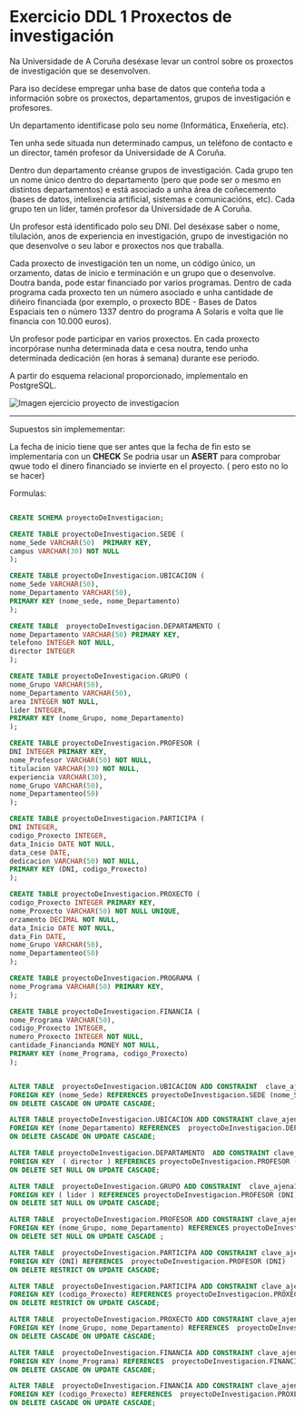 # Exercicio DDL 1 Proxectos de investigación
Na Universidade de A Coruña deséxase levar un control sobre os proxectos de investigación que se desenvolven.

Para iso decídese empregar unha base de datos que conteña toda a información sobre os proxectos, departamentos, grupos de investigación e profesores.

Un departamento identifícase polo seu nome (Informática, Enxeñería, etc).

Ten unha sede situada nun determinado campus, un teléfono de contacto e un director, tamén profesor da Universidade de A Coruña.

Dentro dun departamento créanse grupos de investigación. Cada grupo ten un nome único dentro do departamento (pero que pode ser o mesmo en distintos departamentos) e está asociado a unha área de coñecemento (bases de datos, intelixencia artificial, sistemas e comunicacións, etc). Cada grupo ten un líder, tamén profesor da Universidade de A Coruña.

Un profesor está identificado polo seu DNI. Del deséxase saber o nome, tilulación, anos de experiencia en investigación, grupo de investigación no que desenvolve o seu labor e proxectos nos que traballa.

Cada proxecto de investigación ten un nome, un código único, un orzamento, datas de inicio e terminación e un grupo que o desenvolve. Doutra banda, pode estar financiado por varios programas. Dentro de cada programa cada proxecto ten un número asociado e unha cantidade de diñeiro financiada (por exemplo, o proxecto BDE - Bases de Datos Espaciais ten o número 1337 dentro do programa A Solaris e volta que lle financia con 10.000 euros).

Un profesor pode participar en varios proxectos. En cada proxecto incorpórase nunha determinada data e cesa noutra, tendo unha determinada dedicación (en horas á semana) durante ese período.

A partir do esquema relacional proporcionado, implementalo en PostgreSQL.


![Imagen ejercicio proyecto de investigacion](https://github.com/dam108/ApuntesSQL/blob/master/EjerciciosSQL/img/Ejercicios_PDI.PNG)


____________________________________________________________________________

Supuestos sin implemementar: 

La fecha de inicio tiene que ser antes que la fecha de fin esto se implementaria con un **CHECK**
Se podria usar un **ASERT** para comprobar qwue todo el dinero financiado se invierte en el proyecto. ( pero esto no lo se hacer)

Formulas: 

```sql

CREATE SCHEMA proyectoDeInvestigacion;

CREATE TABLE proyectoDeInvestigacion.SEDE (
nome_Sede VARCHAR(50)  PRIMARY KEY,
campus VARCHAR(30) NOT NULL
);

CREATE TABLE proyectoDeInvestigacion.UBICACION (
nome_Sede VARCHAR(50),
nome_Departamento VARCHAR(50),
PRIMARY KEY (nome_sede, nome_Departamento)
);

CREATE TABLE  proyectoDeInvestigacion.DEPARTAMENTO (
nome_Departamento VARCHAR(50) PRIMARY KEY,
telefono INTEGER NOT NULL,
director INTEGER
);

CREATE TABLE proyectoDeInvestigacion.GRUPO (
nome_Grupo VARCHAR(50),
nome_Departamento VARCHAR(50),
area INTEGER NOT NULL,
lider INTEGER,
PRIMARY KEY (nome_Grupo, nome_Departamento)
);

CREATE TABLE proyectoDeInvestigacion.PROFESOR (
DNI INTEGER PRIMARY KEY,
nome_Profesor VARCHAR(50) NOT NULL,
titulacion VARCHAR(30) NOT NULL,
experiencia VARCHAR(30),
nome_Grupo VARCHAR(50),
nome_Departamenteo(50)
);

CREATE TABLE proyectoDeInvestigacion.PARTICIPA (
DNI INTEGER,
codigo_Proxecto INTEGER,
data_Inicio DATE NOT NULL,
data_cese DATE,
dedicacion VARCHAR(50) NOT NULL,
PRIMARY KEY (DNI, codigo_Proxecto)
);

CREATE TABLE proyectoDeInvestigacion.PROXECTO (
codigo_Proxecto INTEGER PRIMARY KEY,
nome_Proxecto VARCHAR(50) NOT NULL UNIQUE,
orzamento DECIMAL NOT NULL,
data_Inicio DATE NOT NULL,
data_Fin DATE,
nome_Grupo VARCHAR(50),
nome_Departamenteo(50)
);

CREATE TABLE proyectoDeInvestigacion.PROGRAMA (
nome_Programa VARCHAR(50) PRIMARY KEY,
);

CREATE TABLE proyectoDeInvestigacion.FINANCIA (
nome_Programa VARCHAR(50),
codigo_Proxecto INTEGER,
numero_Proxecto INTEGER NOT NULL,
cantidade_Financianda MONEY NOT NULL,
PRIMARY KEY (nome_Programa, codigo_Proxecto)
);


ALTER TABLE  proyectoDeInvestigacion.UBICACION ADD CONSTRAINT  clave_ajena1_ubicacion 
FOREIGN KEY (nome_Sede) REFERENCES proyectoDeInvestigacion.SEDE (nome_Sede) 
ON DELETE CASCADE ON UPDATE CASCADE;

ALTER TABLE proyectoDeInvestigacion.UBICACION ADD CONSTRAINT clave_ajena2_ubicacion 
FOREIGN KEY (nome_Departamento) REFERENCES  proyectoDeInvestigacion.DEPARTAMENTO (nome_Departamento) 
ON DELETE CASCADE ON UPDATE CASCADE;

ALTER TABLE proyectoDeInvestigacion.DEPARTAMENTO  ADD CONSTRAINT clave_ajena1_departamento 
FOREIGN KEY  ( director ) REFERENCES proyectoDeInvestigacion.PROFESOR (DNI) 
ON DELETE SET NULL ON UPDATE CASCADE;

ALTER TABLE  proyectoDeInvestigacion.GRUPO ADD CONSTRAINT  clave_ajena1_grupo 
FOREIGN KEY ( lider ) REFERENCES proyectoDeInvestigacion.PROFESOR (DNI) 
ON DELETE SET NULL ON UPDATE CASCADE;

ALTER TABLE  proyectoDeInvestigacion.PROFESOR ADD CONSTRAINT clave_ajena1_profesor 
FOREIGN KEY (nome_Grupo, nome_Departamento) REFERENCES proyectoDeInvestigacion.GRUPO (nome_Grupo, nome_Departamento) 
ON DELETE SET NULL ON UPDATE CASCADE ;

ALTER TABLE  proyectoDeInvestigacion.PARTICIPA ADD CONSTRAINT clave_ajena1_participa 
FOREIGN KEY (DNI) REFERENCES  proyectoDeInvestigacion.PROFESOR (DNI) 
ON DELETE RESTRICT ON UPDATE CASCADE;

ALTER TABLE  proyectoDeInvestigacion.PARTICIPA ADD CONSTRAINT clave_ajena2_participa 
FOREIGN KEY (codigo_Proxecto) REFERENCES proyectoDeInvestigacion.PROXECTO (codigo_Proxecto) 
ON DELETE RESTRICT ON UPDATE CASCADE;

ALTER TABLE  proyectoDeInvestigacion.PROXECTO ADD CONSTRAINT clave_ajena1_proxecto 
FOREIGN KEY (nome_Grupo, nome_Departamento) REFERENCES  proyectoDeInvestigacion.GRUPO (nome_Grupo, nome_Departamento) 
ON DELETE CASCADE ON UPDATE CASCADE;

ALTER TABLE  proyectoDeInvestigacion.FINANCIA ADD CONSTRAINT clave_ajena1_financia 
FOREIGN KEY (nome_Programa) REFERENCES  proyectoDeInvestigacion.FINANCIA (nome_Programa) 
ON DELETE CASCADE ON UPDATE CASCADE;

ALTER TABLE  proyectoDeInvestigacion.FINANCIA ADD CONSTRAINT clave_ajena2_financia 
FOREIGN KEY (codigo_Proxecto) REFERENCES  proyectoDeInvestigacion.PROXECTO (codigo_Proxecto) 
ON DELETE CASCADE ON UPDATE CASCADE;

```
